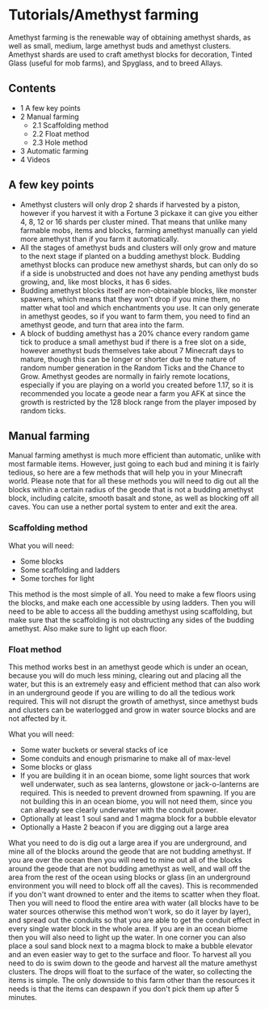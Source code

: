 # Tutorials/Amethyst farming
Amethyst farming is the renewable way of obtaining amethyst shards, as well as small, medium, large amethyst buds and amethyst clusters. Amethyst shards are used to craft amethyst blocks for decoration, Tinted Glass (useful for mob farms), and Spyglass, and to breed Allays.

## Contents
- 1 A few key points
- 2 Manual farming
	- 2.1 Scaffolding method
	- 2.2 Float method
	- 2.3 Hole method
- 3 Automatic farming
- 4 Videos

## A few key points
- Amethyst clusters will only drop 2 shards if harvested by a piston, however if you harvest it with a Fortune 3 pickaxe it can give you either 4, 8, 12 or 16 shards per cluster mined. That means that unlike many farmable mobs, items and blocks, farming amethyst manually can yield more amethyst than if you farm it automatically.
- All the stages of amethyst buds and clusters will only grow and mature to the next stage if planted on a budding amethyst block. Budding amethyst blocks can produce new amethyst shards, but can only do so if a side is unobstructed and does not have any pending amethyst buds growing, and, like most blocks, it has 6 sides.
- Budding amethyst blocks itself are non-obtainable blocks, like monster spawners, which means that they won't drop if you mine them, no matter what tool and which enchantments you use. It can only generate in amethyst geodes, so if you want to farm them, you need to find an amethyst geode, and turn that area into the farm.
- A block of budding amethyst has a 20% chance every random game tick to produce a small amethyst bud if there is a free slot on a side, however amethyst buds themselves take about 7 Minecraft days to mature, though this can be longer or shorter due to the nature of random number generation in the Random Ticks and the Chance to Grow. Amethyst geodes are normally in fairly remote locations, especially if you are playing on a world you created before 1.17, so it is recommended you locate a geode near a farm you AFK at since the growth is restricted by the 128 block range from the player imposed by random ticks.

## Manual farming
Manual farming amethyst is much more efficient than automatic, unlike with most farmable items. However, just going to each bud and mining it is fairly tedious, so here are a few methods that will help you in your Minecraft world. Please note that for all these methods you will need to dig out all the blocks within a certain radius of the geode that is not a budding amethyst block, including calcite, smooth basalt and stone, as well as blocking off all caves. You can use a nether portal system to enter and exit the area.

### Scaffolding method
What you will need:

- Some blocks
- Some scaffolding and ladders
- Some torches for light

This method is the most simple of all. You need to make a few floors using the blocks, and make each one accessible by using ladders. Then you will need to be able to access all the budding amethyst using scaffolding, but make sure that the scaffolding is not obstructing any sides of the budding amethyst. Also make sure to light up each floor.

### Float method
This method works best in an amethyst geode which is under an ocean, because you will do much less mining, clearing out and placing all the water, but this is an extremely easy and efficient method that can also work in an underground geode if you are willing to do all the tedious work required.
This will not disrupt the growth of amethyst, since amethyst buds and clusters can be waterlogged and grow in water source blocks and are not affected by it.

What you will need:

- Some water buckets or several stacks of ice
- Some conduits and enough prismarine to make all of max-level
- Some blocks or glass
- If you are building it in an ocean biome, some light sources that work well underwater, such as sea lanterns, glowstone or jack-o-lanterns are required. This is needed to prevent drowned from spawning. If you are not building this in an ocean biome, you will not need them, since you can already see clearly underwater with the conduit power.
- Optionally at least 1 soul sand and 1 magma block for a bubble elevator
- Optionally a Haste 2 beacon if you are digging out a large area

What you need to do is dig out a large area if you are underground, and mine all of the blocks around the geode that are not budding amethyst. If you are over the ocean then you will need to mine out all of the blocks around the geode that are not budding amethyst as well, and wall off the area from the rest of the ocean using blocks or glass (in an underground environment you will need to block off all the caves). This is recommended if you don't want drowned to enter and the items to scatter when they float. Then you will need to flood the entire area with water (all blocks have to be water sources otherwise this method won't work, so do it layer by layer), and spread out the conduits so that you are able to get the conduit effect in every single water block in the whole area. If you are in an ocean biome then you will also need to light up the water. In one corner you can also place a soul sand block next to a magma block to make a bubble elevator and an even easier way to get to the surface and floor.
To harvest all you need to do is swim down to the geode and harvest all the mature amethyst clusters. The drops will float to the surface of the water, so collecting the items is simple. The only downside to this farm other than the resources it needs is that the items can despawn if you don't pick them up after 5 minutes.

